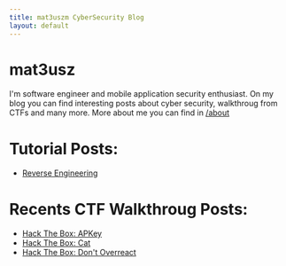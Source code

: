 ```yaml
---
title: mat3uszm CyberSecurity Blog
layout: default
---
```


# mat3usz 
I'm software engineer and mobile application security enthusiast. 
On my blog you can find interesting posts about cyber security, walkthroug from CTFs and many more.
More about me you can find in [/about](/sites/about.md)   

# Tutorial Posts:
* [Reverse Engineering](/posts/reverseEng.md)


# Recents CTF Walkthroug Posts:
* [Hack The Box: APKey](/posts/apkey.md)
* [Hack The Box: Cat](/posts/cat.md)
* [Hack The Box: Don't Overreact](/posts/dontoverreact.md)
